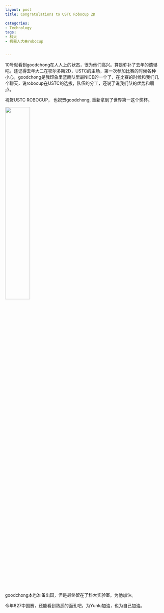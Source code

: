 ```yaml
---
layout: post
title: Congratulations to USTC Robocup 2D

categories:
- Technology
tags:
- 科大
- 机器人大赛robocup


---
```

10号就看到goodchong在人人上的状态，很为他们高兴。算是弥补了去年的遗憾吧。还记得去年大二在鄂尔多斯2D，USTC的主场，第一次参加比赛的时候各种小心，goodchong是我印象里蓝鹰队里最NICE的一个了，在比赛的时候和我们几个聊天，说robocup在USTC的选拔，队伍的分工，还说了说我们队的优势和弱点。

祝贺USTC ROBOCUP， 也祝贺goodchong, 重新拿到了世界第一这个奖杯。


<img src="https://tzungtzu.files.wordpress.com/2011/07/6cb650f5jw1dj5di4r7pmj.jpg" width="40%" height="40%">

goodchong本也准备出国，但是最终留在了科大实验室。为他加油。

今年827中国赛，还能看到熟悉的面孔吧，为Yunlu加油，也为自己加油。